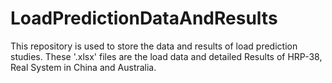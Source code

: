 # LoadPredictionDataAndResults
This repository is used to store the data and results of load prediction studies. These '.xlsx' files are the load data and detailed Results of HRP-38, Real System in China and Australia.
